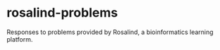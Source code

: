 # rosalind-problems
Responses to problems provided by Rosalind, a bioinformatics learning platform.
